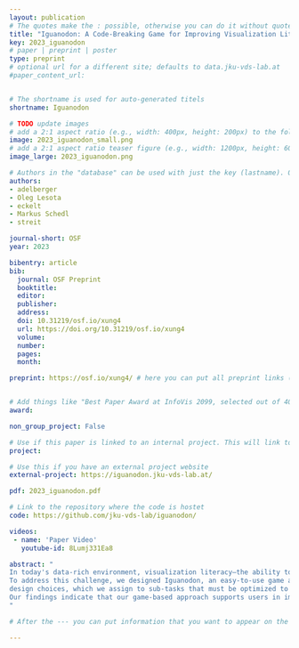 ```yaml
---
layout: publication
# The quotes make the : possible, otherwise you can do it without quotes
title: "Iguanodon: A Code-Breaking Game for Improving Visualization Literacy"
key: 2023_iguanodon
# paper | preprint | poster
type: preprint
# optional url for a different site; defaults to data.jku-vds-lab.at
#paper_content_url: 


# The shortname is used for auto-generated titels
shortname: Iguanodon

# TODO update images
# add a 2:1 aspect ratio (e.g., width: 400px, height: 200px) to the folder /assets/images/papers/
image: 2023_iguanodon_small.png
# add a 2:1 aspect ratio teaser figure (e.g., width: 1200px, height: 600px) to the folder /assets/images/papers/
image_large: 2023_iguanodon.png

# Authors in the "database" can be used with just the key (lastname). Others can be written properly.
authors:
- adelberger
- Oleg Lesota
- eckelt
- Markus Schedl
- streit

journal-short: OSF
year: 2023

bibentry: article
bib:
  journal: OSF Preprint
  booktitle: 
  editor: 
  publisher: 
  address: 
  doi: 10.31219/osf.io/xung4
  url: https://doi.org/10.31219/osf.io/xung4 
  volume: 
  number: 
  pages: 
  month:

preprint: https://osf.io/xung4/ # here you can put all preprint links (arxiv.org, osf.io,...)


# Add things like "Best Paper Award at InfoVis 2099, selected out of 4000 submissions"
award:

non_group_project: False

# Use if this paper is linked to an internal project. This will link to the project site
project: 

# Use this if you have an external project website
external-project: https://iguanodon.jku-vds-lab.at/

pdf: 2023_iguanodon.pdf

# Link to the repository where the code is hostet
code: https://github.com/jku-vds-lab/iguanodon/

videos:
 - name: 'Paper Video'
   youtube-id: 8Lumj331Ea8

abstract: "
In today's data-rich environment, visualization literacy—the ability to understand and communicate information through charts—is increasingly important. However, constructing effective charts can be challenging due to the numerous design choices involved. Off-the-shelf systems and libraries produce charts with carefully selected defaults that users may not be aware of, making it hard to increase their visualization literacy with those systems. In addition, traditional ways of improving visualization literacy, such as textbooks and tutorials, can be burdensome as they require sifting through a plethora of resources.
To address this challenge, we designed Iguanodon, an easy-to-use game application that complements the traditional methods of improving visualization literacy. In our game application, users interactively choose whether to apply
design choices, which we assign to sub-tasks that must be optimized to create an effective chart. The application offers multiple game variations to help users learn how different design choices should be applied to construct effective charts. Furthermore, our approach easily adapts to different visualization design guidelines. We describe the application's design and present the results of a user study with 37 participants. 
Our findings indicate that our game-based approach supports users in improving their visualization literacy.
"

# After the --- you can put information that you want to appear on the website using markdown formatting or HTML. A good example are acknowledgements, extra references, an erratum, etc.

---
```




